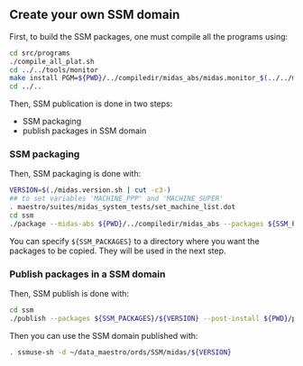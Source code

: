 ## Create your own SSM domain

First, to build the SSM packages, one must compile all the programs using:
```bash
cd src/programs
./compile_all_plat.sh
cd ../../tools/monitor
make install PGM=${PWD}/../compiledir/midas_abs/midas.monitor_$(../../midas.version.sh).Abs
cd ../..
```

Then, SSM publication is done in two steps:
 * SSM packaging
 * publish packages in SSM domain

### SSM packaging

Then, SSM packaging is done with:
```bash
VERSION=$(./midas.version.sh | cut -c3-)
## to set variables 'MACHINE_PPP' and 'MACHINE_SUPER'
. maestro/suites/midas_system_tests/set_machine_list.dot
cd ssm
./package --midas-abs ${PWD}/../compiledir/midas_abs --packages ${SSM_PACKAGES}/${VERSION} --frontend ${MACHINE_PPP} --backend ${MACHINE_SUPER}
```

You can specify `${SSM_PACKAGES}` to a directory where you want the packages to be copied. They will be used in the next step.

### Publish packages in a SSM domain

Then, SSM publish is done with:
```bash
cd ssm
./publish --packages ${SSM_PACKAGES}/${VERSION} --post-install ${PWD}/post-install --workdir ${PWD}/publish-workdir-$$ --domainpath ~/data_maestro/ords/SSM/midas/${VERSION}
```
Then you can use the SSM domain published with:
```bash
. ssmuse-sh -d ~/data_maestro/ords/SSM/midas/${VERSION}
```

